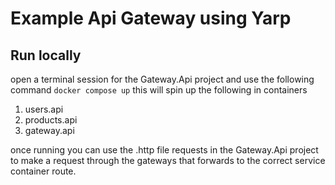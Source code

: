 
# Example Api Gateway using Yarp

## Run locally

open a terminal session for the Gateway.Api project and use the following command
``` docker compose up ```
this will spin up the following in containers
1. users.api
2. products.api
3. gateway.api

once running you can use the .http file requests in the Gateway.Api project to make a request through the gateways that forwards to the correct service container route.